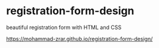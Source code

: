 # registration-form-design
beautiful registration  form with HTML and CSS


https://mohammad-zrar.github.io/registration-form-design/
